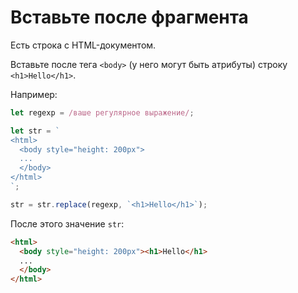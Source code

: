 # Вставьте после фрагмента

Есть строка с HTML-документом.

Вставьте после тега `<body>` (у него могут быть атрибуты) строку `<h1>Hello</h1>`.

Например:

```js
let regexp = /ваше регулярное выражение/;

let str = `
<html>
  <body style="height: 200px">
  ...
  </body>
</html>
`;

str = str.replace(regexp, `<h1>Hello</h1>`);
```

После этого значение `str`:
```html
<html>
  <body style="height: 200px"><h1>Hello</h1>
  ...
  </body>
</html>
```
